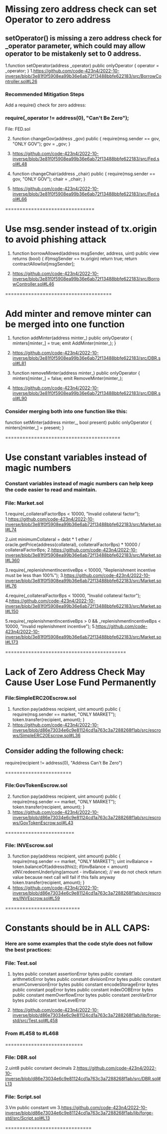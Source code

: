 # Missing zero address check can set Operator to zero address

## setOperator() is missing a zero address check for _operator parameter, which could may allow operator to be mistakenly set to 0 address.

1.function setOperator(address _operator) public onlyOperator { operator = _operator; }
1.https://github.com/code-423n4/2022-10-inverse/blob/3e81f0f5908ea99b36e6ab72f13488bbfe622183/src/BorrowController.sol#L26

### Recommended Mitigation Steps

Add a require() check for zero address:
### require(_operator != address(0), "Can't Be Zero");

File: FED.sol 

2. function changeGov(address _gov) public {
        require(msg.sender == gov, "ONLY GOV");
        gov = _gov;
    }
2. https://github.com/code-423n4/2022-10-inverse/blob/3e81f0f5908ea99b36e6ab72f13488bbfe622183/src/Fed.sol#L48


3. function changeChair(address _chair) public {
        require(msg.sender == gov, "ONLY GOV");
        chair = _chair;
    }
3. https://github.com/code-423n4/2022-10-inverse/blob/3e81f0f5908ea99b36e6ab72f13488bbfe622183/src/Fed.sol#L66

===============================

# Use msg.sender instead of tx.origin to avoid phishing attack

1. function borrowAllowed(address msgSender, address, uint) public view returns (bool) {
          if(msgSender == tx.origin) return true;
          return contractAllowlist[msgSender];
 
1. https://github.com/code-423n4/2022-10-inverse/blob/3e81f0f5908ea99b36e6ab72f13488bbfe622183/src/BorrowController.sol#L46

=====================================

# Add minter and remove minter can be merged into one function

1. function addMinter(address minter_) public onlyOperator {
        minters[minter_] = true;
        emit AddMinter(minter_);
    }

1. https://github.com/code-423n4/2022-10-inverse/blob/3e81f0f5908ea99b36e6ab72f13488bbfe622183/src/DBR.sol#L81

2. function removeMinter(address minter_) public onlyOperator {
        minters[minter_] = false;
        emit RemoveMinter(minter_);
2. https://github.com/code-423n4/2022-10-inverse/blob/3e81f0f5908ea99b36e6ab72f13488bbfe622183/src/DBR.sol#L90

### Consider merging both into one function like this:

function setMinter(address minter_, bool present) public onlyOperator {
minters[minter_] = present;
}

========================================

# Use constant variables instead of magic numbers

### Constant variables instead of magic numbers can help keep the code easier to read and maintain.

### File: Market.sol

1.require(_collateralFactorBps < 10000, "Invalid collateral factor");
1.https://github.com/code-423n4/2022-10-inverse/blob/3e81f0f5908ea99b36e6ab72f13488bbfe622183/src/Market.sol#L74

2.uint minimumCollateral = debt * 1 ether / oracle.getPrice(address(collateral), collateralFactorBps) * 10000 / collateralFactorBps;
2.https://github.com/code-423n4/2022-10-inverse/blob/3e81f0f5908ea99b36e6ab72f13488bbfe622183/src/Market.sol#L360

3.require(_replenishmentIncentiveBps < 10000, "Replenishment incentive must be less than 100%");
3.https://github.com/code-423n4/2022-10-inverse/blob/3e81f0f5908ea99b36e6ab72f13488bbfe622183/src/Market.sol#L76

4.require(_collateralFactorBps < 10000, "Invalid collateral factor");
4.https://github.com/code-423n4/2022-10-inverse/blob/3e81f0f5908ea99b36e6ab72f13488bbfe622183/src/Market.sol#L150

5.require(_replenishmentIncentiveBps > 0 && _replenishmentIncentiveBps < 10000, "Invalid replenishment incentive");
5.https://github.com/code-423n4/2022-10-inverse/blob/3e81f0f5908ea99b36e6ab72f13488bbfe622183/src/Market.sol#L173

==========================================

# Lack of Zero Address Check May Cause User Lose Fund Permanently

### File:SimpleERC20Escrow.sol

1. function pay(address recipient, uint amount) public {
        require(msg.sender == market, "ONLY MARKET");
        token.transfer(recipient, amount);
    }
1. https://github.com/code-423n4/2022-10-inverse/blob/d86e73034e6c9e81124cd1a763c3a7288268f1ab/src/escrows/SimpleERC20Escrow.sol#L36

## Consider adding the following check:

require(recipient != address(0), "Address Can't Be Zero")

=======================

### File:GovTokenEscrow.sol

2. function pay(address recipient, uint amount) public {
        require(msg.sender == market, "ONLY MARKET");
        token.transfer(recipient, amount);
    }
2. https://github.com/code-423n4/2022-10-inverse/blob/d86e73034e6c9e81124cd1a763c3a7288268f1ab/src/escrows/GovTokenEscrow.sol#L43

========================

### File: INVEscrow.sol

3. function pay(address recipient, uint amount) public {
        require(msg.sender == market, "ONLY MARKET");
        uint invBalance = token.balanceOf(address(this));
        if(invBalance < amount) xINV.redeemUnderlying(amount - invBalance); // we do not check return value because next call will fail if this fails anyway
        token.transfer(recipient, amount);
    }
3. https://github.com/code-423n4/2022-10-inverse/blob/d86e73034e6c9e81124cd1a763c3a7288268f1ab/src/escrows/INVEscrow.sol#L59

==========================

# Constants should be in ALL CAPS:

### Here are some examples that the code style does not follow the best practices:

### File: Test.sol

 1. bytes public constant assertionError 
    bytes public constant arithmeticError 
    bytes public constant divisionError 
    bytes public constant enumConversionError 
    bytes public constant encodeStorageError 
    bytes public constant popError 
    bytes public constant indexOOBError 
    bytes public constant memOverflowError 
    bytes public constant zeroVarError
    bytes public constant lowLevelError 

1. https://github.com/code-423n4/2022-10-inverse/blob/d86e73034e6c9e81124cd1a763c3a7288268f1ab/lib/forge-std/src/Test.sol#L458

### From #L458 to #L468

===========================

### File: DBR.sol

2.uint8 public constant decimals
2.https://github.com/code-423n4/2022-10-inverse/blob/d86e73034e6c9e81124cd1a763c3a7288268f1ab/src/DBR.sol#L13

### File: Script.sol

3.Vm public constant vm 
3.https://github.com/code-423n4/2022-10-inverse/blob/d86e73034e6c9e81124cd1a763c3a7288268f1ab/lib/forge-std/src/Script.sol#L13

==============================



